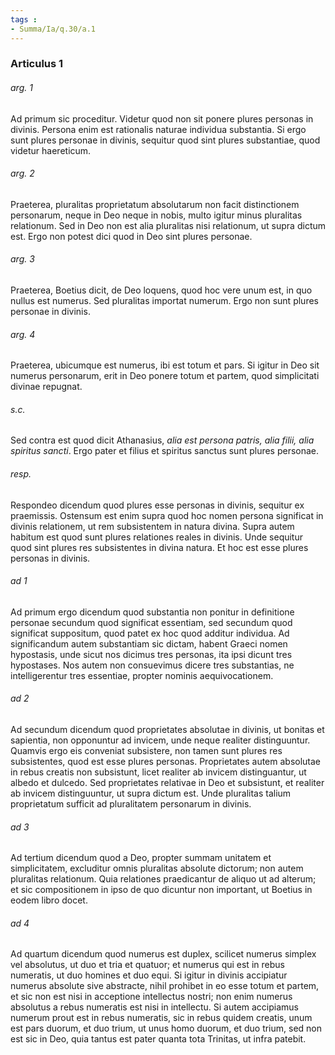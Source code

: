 ```yaml
---
tags : 
- Summa/Ia/q.30/a.1
---
```


### Articulus 1

###### arg. 1
Ad primum sic proceditur. Videtur quod non sit ponere plures personas in divinis. Persona enim est rationalis naturae individua substantia. Si ergo sunt plures personae in divinis, sequitur quod sint plures substantiae, quod videtur haereticum.

###### arg. 2
Praeterea, pluralitas proprietatum absolutarum non facit distinctionem personarum, neque in Deo neque in nobis, multo igitur minus pluralitas relationum. Sed in Deo non est alia pluralitas nisi relationum, ut supra dictum est. Ergo non potest dici quod in Deo sint plures personae.

###### arg. 3
Praeterea, Boetius dicit, de Deo loquens, quod hoc vere unum est, in quo nullus est numerus. Sed pluralitas importat numerum. Ergo non sunt plures personae in divinis.

###### arg. 4
Praeterea, ubicumque est numerus, ibi est totum et pars. Si igitur in Deo sit numerus personarum, erit in Deo ponere totum et partem, quod simplicitati divinae repugnat.

###### s.c.
Sed contra est quod dicit Athanasius, *alia est persona patris, alia filii, alia spiritus sancti*. Ergo pater et filius et spiritus sanctus sunt plures personae.

###### resp.
Respondeo dicendum quod plures esse personas in divinis, sequitur ex praemissis. Ostensum est enim supra quod hoc nomen persona significat in divinis relationem, ut rem subsistentem in natura divina. Supra autem habitum est quod sunt plures relationes reales in divinis. Unde sequitur quod sint plures res subsistentes in divina natura. Et hoc est esse plures personas in divinis.

###### ad 1
Ad primum ergo dicendum quod substantia non ponitur in definitione personae secundum quod significat essentiam, sed secundum quod significat suppositum, quod patet ex hoc quod additur individua. Ad significandum autem substantiam sic dictam, habent Graeci nomen hypostasis, unde sicut nos dicimus tres personas, ita ipsi dicunt tres hypostases. Nos autem non consuevimus dicere tres substantias, ne intelligerentur tres essentiae, propter nominis aequivocationem.

###### ad 2
Ad secundum dicendum quod proprietates absolutae in divinis, ut bonitas et sapientia, non opponuntur ad invicem, unde neque realiter distinguuntur. Quamvis ergo eis conveniat subsistere, non tamen sunt plures res subsistentes, quod est esse plures personas. Proprietates autem absolutae in rebus creatis non subsistunt, licet realiter ab invicem distinguantur, ut albedo et dulcedo. Sed proprietates relativae in Deo et subsistunt, et realiter ab invicem distinguuntur, ut supra dictum est. Unde pluralitas talium proprietatum sufficit ad pluralitatem personarum in divinis.

###### ad 3
Ad tertium dicendum quod a Deo, propter summam unitatem et simplicitatem, excluditur omnis pluralitas absolute dictorum; non autem pluralitas relationum. Quia relationes praedicantur de aliquo ut ad alterum; et sic compositionem in ipso de quo dicuntur non important, ut Boetius in eodem libro docet.

###### ad 4
Ad quartum dicendum quod numerus est duplex, scilicet numerus simplex vel absolutus, ut duo et tria et quatuor; et numerus qui est in rebus numeratis, ut duo homines et duo equi. Si igitur in divinis accipiatur numerus absolute sive abstracte, nihil prohibet in eo esse totum et partem, et sic non est nisi in acceptione intellectus nostri; non enim numerus absolutus a rebus numeratis est nisi in intellectu. Si autem accipiamus numerum prout est in rebus numeratis, sic in rebus quidem creatis, unum est pars duorum, et duo trium, ut unus homo duorum, et duo trium, sed non est sic in Deo, quia tantus est pater quanta tota Trinitas, ut infra patebit.

